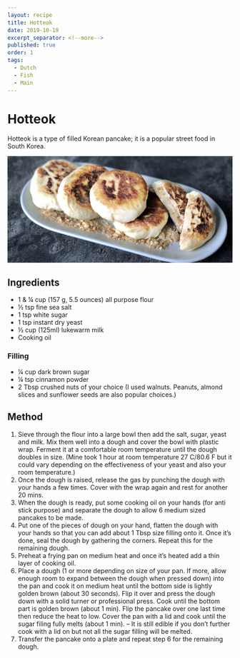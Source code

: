 ```yaml
---
layout: recipe
title: Hotteok
date: 2019-10-19
excerpt_separator: <!--more-->
published: true
order: 1
tags:
  - Dutch
  - Fish
  - Main
---
```


# Hotteok

Hotteok is a type of filled Korean pancake; it is a popular street food in South Korea.

<!--more-->

[![Hotteok](/_uploads/hotteok.png)](/_uploads/hotteok.png)

## Ingredients

- 1 & ¼ cup (157 g, 5.5 ounces) all purpose flour
- ½ tsp fine sea salt
- 1 tsp white sugar
- 1 tsp instant dry yeast
- ½ cup (125ml) lukewarm milk
- Cooking oil

### Filling

- ¼ cup dark brown sugar
- ¼ tsp cinnamon powder
- 2 Tbsp crushed nuts of your choice (I used walnuts. Peanuts, almond slices and sunflower seeds are also popular choices.)

## Method

1. Sieve through the flour into a large bowl then add the salt, sugar, yeast and milk. Mix them well into a dough and cover the bowl with plastic wrap. Ferment it at a comfortable room temperature until the dough doubles in size. (Mine took 1 hour at room temperature 27 C/80.6 F but it could vary depending on the effectiveness of your yeast and also your room temperature.)
2. Once the dough is raised, release the gas by punching the dough with your hands a few times. Cover with the wrap again and rest for another 20 mins.
3. When the dough is ready, put some cooking oil on your hands (for anti stick purpose) and separate the dough to allow 6 medium sized pancakes to be made.
4. Put one of the pieces of dough on your hand, flatten the dough with your hands so that you can add about 1 Tbsp size filling onto it. Once it’s done, seal the dough by gathering the corners. Repeat this for the remaining dough.
5. Preheat a frying pan on medium heat and once it’s heated add a thin layer of cooking oil.
6. Place a dough (1 or more depending on size of your pan. If more, allow enough room to expand between the dough when pressed down) into the pan and cook it on medium heat until the bottom side is lightly golden brown (about 30 seconds). Flip it over and press the dough down with a solid turner or professional press. Cook until the bottom part is golden brown (about 1 min). Flip the pancake over one last time then reduce the heat to low. Cover the pan with a lid and cook until the sugar filing fully melts (about 1 min).  – It is still edible if you don’t further cook with a lid on but not all the sugar filling will be melted.
7. Transfer the pancake onto a plate and repeat step 6 for the remaining dough.
